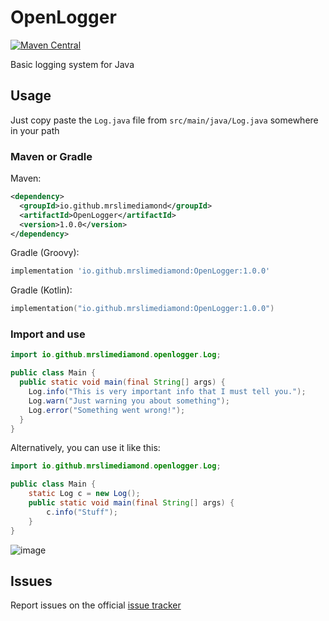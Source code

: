 # OpenLogger
[![Maven Central](https://img.shields.io/maven-central/v/io.github.mrslimediamond/OpenLogger.svg?label=Maven%20Central)](https://search.maven.org/search?q=g:%22io.github.mrslimediamond%22%20AND%20a:%22OpenLogger%22)

Basic logging system for Java
## Usage
Just copy paste the `Log.java` file from `src/main/java/Log.java` somewhere in your path
### Maven or Gradle
Maven:
```xml
<dependency>
  <groupId>io.github.mrslimediamond</groupId>
  <artifactId>OpenLogger</artifactId>
  <version>1.0.0</version>
</dependency>
```
Gradle (Groovy):
```gradle
implementation 'io.github.mrslimediamond:OpenLogger:1.0.0'
```
Gradle (Kotlin):
```kts
implementation("io.github.mrslimediamond:OpenLogger:1.0.0")
```
### Import and use
```java
import io.github.mrslimediamond.openlogger.Log;

public class Main {
  public static void main(final String[] args) {
    Log.info("This is very important info that I must tell you.");
    Log.warn("Just warning you about something");
    Log.error("Something went wrong!");
  }
}
```
Alternatively, you can use it like this:
```java
import io.github.mrslimediamond.openlogger.Log;

public class Main {
    static Log c = new Log();
    public static void main(final String[] args) {
        c.info("Stuff");
    }
}
```
![image](https://user-images.githubusercontent.com/43764702/122656419-5ecdea80-d1ae-11eb-8ccb-ab51e5ce9980.png)
## Issues
Report issues on the official [issue tracker](https://github.com/MrSlimeDiamond/OpenLogger/issues)
